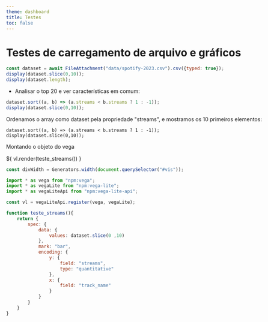 ```yaml
---
theme: dashboard
title: Testes
toc: false
---
```

<style> body, div, p, li, ol, h1 { max-width: none; } </style>

# Testes de carregamento de arquivo e gráficos

<!-- Load and transform the data -->

```js
const dataset = await FileAttachment("data/spotify-2023.csv").csv({typed: true});
display(dataset.slice(0,10));
display(dataset.length);
```

- Analisar o top 20 e ver características em comum:
```js
dataset.sort((a, b) => (a.streams < b.streams ? 1 : -1));
display(dataset.slice(0,10));
```
Ordenamos o array como dataset pela propriedade "streams", e mostramos os 10 primeiros elementos:
```
dataset.sort((a, b) => (a.streams < b.streams ? 1 : -1));
display(dataset.slice(0,10));
```
Montando o objeto do vega

<div id="vis" style="width: 100%; margin-top: 15px;">    
    ${ vl.render(teste_streams()) }
</div>

```js
const divWidth = Generators.width(document.querySelector("#vis"));

```
```js
import * as vega from "npm:vega";
import * as vegaLite from "npm:vega-lite";
import * as vegaLiteApi from "npm:vega-lite-api";

const vl = vegaLiteApi.register(vega, vegaLite);

function teste_streams(){
    return {
        spec: {
            data: {
                values: dataset.slice(0 ,10)
            },
            mark: "bar",
            encoding: {
                y: {
                    field: "streams",
                    type: "quantitative"
                },
                x: {
                    field: "track_name"
                }
            }
        }
    }
}
```
